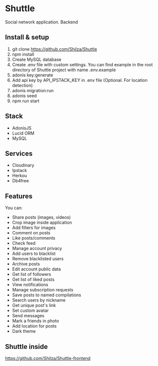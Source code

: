 # Shuttle

Social network application. Backend

## Install & setup

1. git clone https://github.com/Shilza/Shuttle
2. npm install
3. Create MySQL database
4. Create .env file with custom settings. You can find example in the root directory of Shuttle project with name .env.example
5. adonis key:generate
6. Add api key by API_IPSTACK_KEY in .env file (Optional. For location detection)
7. adonis migration:run
8. adonis seed
9. npm run start

## Stack

* AdonisJS
* Lucid ORM
* MySQL

## Services

* Cloudinary
* Ipstack
* Herkou
* Db4free

## Features

You can:
* Share posts (images, videos)
* Crop image inside application
* Add filters for images
* Comment on posts
* Like posts/comments
* Check feed
* Manage account privacy
* Add users to blacklist
* Remove blacklisted users
* Archive posts
* Edit account public data
* Get list of followers
* Get list of liked posts
* View notifications
* Manage subscription requests
* Save posts to named compilations
* Search users by nickname
* Get unique post's link
* Set custom avatar
* Send messages
* Mark a friends in photo
* Add location for posts
* Dark theme

## Shuttle inside

https://github.com/Shilza/Shuttle-frontend
